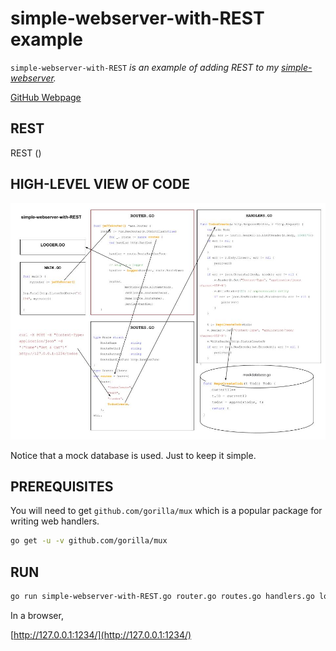 # simple-webserver-with-REST example

`simple-webserver-with-REST` _is an example of
adding REST to my
[simple-webserver](https://github.com/JeffDeCola/my-go-examples/tree/master/webserver/simple-webserver)._

[GitHub Webpage](https://jeffdecola.github.io/my-go-examples/)

## REST

REST ()

## HIGH-LEVEL VIEW OF CODE

![IMAGE - simple-webserver-with-REST - IMAGE](https://github.com/JeffDeCola/my-go-examples/blob/master/docs/pics/simple-webserver-with-REST.jpg)

Notice that a mock database is used.  Just to keep it simple.

## PREREQUISITES

You will need to get `github.com/gorilla/mux` which is
a popular package for writing web handlers.

```bash
go get -u -v github.com/gorilla/mux
```

## RUN

```bash
go run simple-webserver-with-REST.go router.go routes.go handlers.go logger.go mockdatabase.go
```

In a browser,

[http://127.0.0.1:1234/](http://127.0.0.1:1234/)
